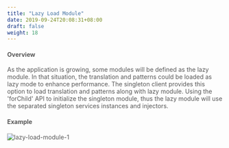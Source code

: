 ```yaml
---
title: "Lazy Load Module"
date: 2019-09-24T20:08:31+08:00
draft: false
weight: 18
---
```



#### **Overview**

As the application is growing, some modules will be defined as the lazy module. In that situation, the translation and patterns could be loaded as lazy mode to enhance performance. The singleton client provides this option to load translation and patterns along with lazy module. Using the 'forChild' API to initialize the singleton module, thus the lazy module will use the separated singleton services instances and injectors.


#### **Example**

![lazy-load-module-1](https://github.com/zmengjiao/singleton/raw/website/content/en/images/lazy-load-module/lazy-load-module-1.png)


<style>
    html {
        font-family: Metropolis;
        color: #575757;
    }
    section strong {
        font-weight: 400;
    }
    article section.page h1:first-of-type {
        text-transform: inherit;
        font-family: inherit;
    }
</style>